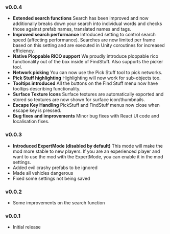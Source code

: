 ### v0.0.4
- **Extended search functions**
	Search has been improved and now additionally breaks down your search into individual words and checks those against prefab names, translated names and tags.
- **Improved search performance**
	Introduced setting to control search speed (affecting performance). Searches are now limited per frame based on this setting and are executed in Unity coroutines for increased efficiency.
- **Native Ploppable RICO support**
	We proudly introduce ploppable rico functionality out of the box inside of FindStuff.
	Also supports the picker tool.
- **Network picking**
	You can now use the Pick Stuff tool to pick networks.
- **Pick Stuff highlighting**
	Highlighting will now work for sub-objects too.
- **Tooltips introduced**
	All the buttons on the Find Stuff menu now have tooltips describing functionality.
- **Surface Texture Icons**
	Surface textures are automatically exported and stored so textures are now shown for surface icon/thumbnails.	
- **Escape Key Handling**
	PickStuff and FindStuff menus now close when escape key is pressed.
- **Bug fixes and improvements**
	Minor bug fixes with React UI code and localisation fixes.	
### v0.0.3
- **Introduced ExpertMode (disabled by default)**
	This mode will make the mod more stable to new players. If you are an experienced player and want to use the mod with the ExpertMode, you can enable it in the mod settings.
- Added evil crashy prefabs to be ignored
- Made all vehicles dangerous
- Fixed some settings not being saved
### v0.0.2
- Some improvements on the search function
### v0.0.1
- Initial release